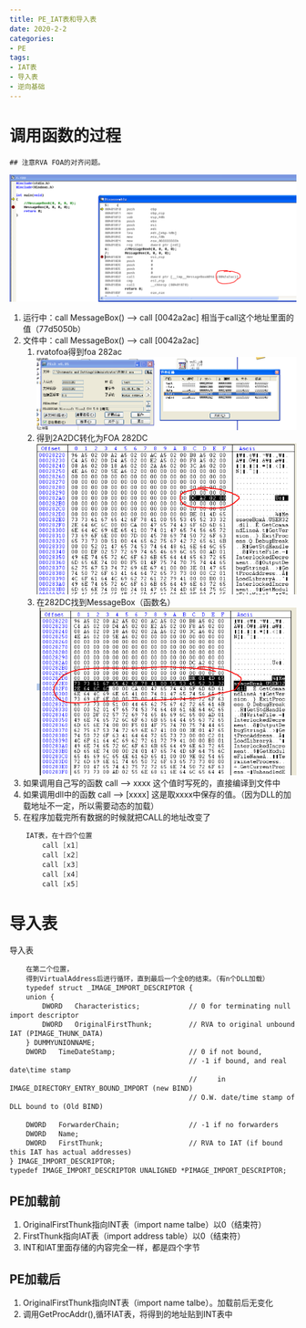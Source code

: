 ```yaml
---
title: PE_IAT表和导入表
date: 2020-2-2
categories: 
- PE
tags: 
- IAT表
- 导入表
- 逆向基础
---
```


# 调用函数的过程

    ## 注意RVA FOA的对齐问题。

![PE2](/images/pe/IAT1.png)
1. 运行中：call MessageBox()  --> call [0042a2ac] 相当于call这个地址里面的值（77d5050b）
2. 文件中：call MessageBox()  --> call [0042a2ac]
   1. rvatofoa得到foa 282ac
   ![PE2](/images/pe/IAT2.png)
   2. 得到2A2DC转化为FOA 282DC
   ![PE2](/images/pe/IAT3.png)
   3. 在282DC找到MessageBox（函数名）
   ![PE2](/images/pe/IAT4.png)
3. 如果调用自己写的函数 call --> xxxx 这个值时写死的，直接编译到文件中
4. 如果调用dll中的函数 call --> [xxxx] 这是取xxxx中保存的值。（因为DLL的加载地址不一定，所以需要动态的加载）
5. 在程序加载完所有数据的时候就把CALL的地址改变了

```c
    IAT表，在十四个位置
        call [x1]
        call [x2]
        call [x3]
        call [x4]
        call [x5]
```


# 导入表

导入表
```
    在第二个位置，
    得到VirtualAddress后进行循环，直到最后一个全0的结束。（有n个DLL加载）
    typedef struct _IMAGE_IMPORT_DESCRIPTOR {
    union {
        DWORD   Characteristics;            // 0 for terminating null import descriptor
        DWORD   OriginalFirstThunk;         // RVA to original unbound IAT (PIMAGE_THUNK_DATA)  
    } DUMMYUNIONNAME;
    DWORD   TimeDateStamp;                  // 0 if not bound,
                                            // -1 if bound, and real date\time stamp
                                            //     in IMAGE_DIRECTORY_ENTRY_BOUND_IMPORT (new BIND)
                                            // O.W. date/time stamp of DLL bound to (Old BIND)

    DWORD   ForwarderChain;                 // -1 if no forwarders
    DWORD   Name;
    DWORD   FirstThunk;                     // RVA to IAT (if bound this IAT has actual addresses)
} IMAGE_IMPORT_DESCRIPTOR;
typedef IMAGE_IMPORT_DESCRIPTOR UNALIGNED *PIMAGE_IMPORT_DESCRIPTOR;
```
## PE加载前
1. OriginalFirstThunk指向INT表（import name talbe）以0（结束符）
2. FirstThunk指向IAT表（import address table）以0（结束符）
3. INT和IAT里面存储的内容完全一样，都是四个字节

## PE加载后
1.  OriginalFirstThunk指向INT表（import name talbe）。加载前后无变化
2.  调用GetProcAddr(),循环IAT表，将得到的地址贴到INT表中